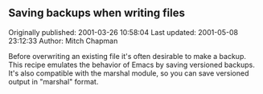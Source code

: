## Saving backups when writing files 
Originally published: 2001-03-26 10:58:04 
Last updated: 2001-05-08 23:12:33 
Author: Mitch Chapman 
 
Before overwriting an existing file it's often desirable to make a backup.  This recipe emulates the behavior of Emacs by saving versioned backups.  It's also compatible with the marshal module, so you can save versioned output in "marshal" format.